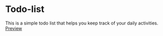 # Todo-list
This is a simple todo list that helps you keep track of your daily activities. <a href=''>Preview</a>
